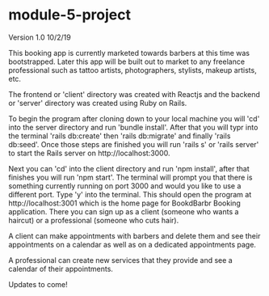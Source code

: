 # module-5-project
Version 1.0 10/2/19

This booking app is currently marketed towards barbers at this time was bootstrapped. Later this app will be built out to market to any freelance professional such as tattoo artists, photographers, stylists, makeup artists, etc. 

The frontend or 'client' directory was created with Reactjs and the backend or 'server' directory was created using Ruby on Rails. 

To begin the program after cloning down to your local machine you will 'cd' into the server directory and run 'bundle install'. After that you will typr into the terminal 'rails db:create' then 'rails db:migrate' and finally 'rails db:seed'. Once those steps are finished you will run 'rails s' or 'rails server' to start the Rails server on http://localhost:3000.

Next you can 'cd' into the client directory and run 'npm install', after that finishes you will run 'npm start'. The terminal will prompt you that there is something currently running on port 3000 and would you like to use a different port. Type 'y' into the terminal. This should open the program at http://localhost:3001 which is the home page for BookdBarbr Booking application. There you can sign up as a client (someone who wants a haircut) or a professional (someone who cuts hair).

A client can make appointments with barbers and delete them and see their appointments on a calendar as well as on a dedicated appointments page. 

A professional can create new services that they provide and see a calendar of their appointments. 

Updates to come!


